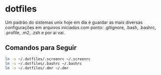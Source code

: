 # dotfiles

Um padrão do sistemas unix hoje em dia é guardar as mais diversas configurações em arquivos iniciados com ponto: .gitignore, .bash, .bashrc, .profile, .m2, .zsh e por ai vai.

## Comandos para Seguir

```sh
ln -s ~/.dotfiles/.screenrc ~/.screenrc
ln -s ~/.dotfiles/.bashrc ~/.bashrc
ln -s ~/.dotfiles/.dmr ~/.dmr
```
